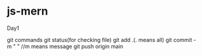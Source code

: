 # js-mern

Day1

git commands
git status(for checking file)
git add .(. means all)
git commit -m " " //m means message
git push origin main
